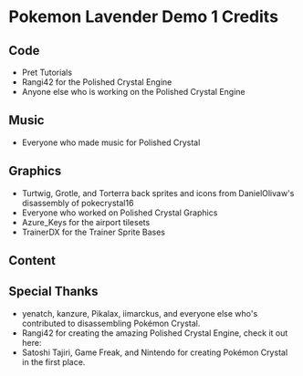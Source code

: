 # Pokemon Lavender Demo 1 Credits

## Code

* Pret Tutorials
* Rangi42 for the Polished Crystal Engine
* Anyone else who is working on the Polished Crystal Engine

## Music

* Everyone who made music for Polished Crystal

## Graphics

* Turtwig, Grotle, and Torterra back sprites and icons from DanielOlivaw's disassembly of pokecrystal16
* Everyone who worked on Polished Crystal Graphics
* Azure_Keys for the airport tilesets
* TrainerDX for the Trainer Sprite Bases

## Content

## Special Thanks

* yenatch, kanzure, Pikalax, iimarckus, and everyone else who's contributed to disassembling Pokémon Crystal.
* Rangi42 for creating the amazing Polished Crystal Engine, check it out here: 
* Satoshi Tajiri, Game Freak, and Nintendo for creating Pokémon Crystal in the first place.
